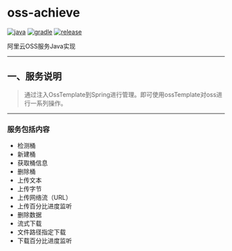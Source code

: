 # oss-achieve

[![java](https://img.shields.io/badge/java-1.8-brightgreen.svg?style=flat&logo=java)](https://www.oracle.com/java/technologies/javase-downloads.html)
[![gradle](https://img.shields.io/badge/gradle-7.2-brightgreen.svg?style=flat&logo=gradle)](https://docs.gradle.org/6.7/userguide/installation.html)
[![release](https://img.shields.io/badge/release-1.0-blue.svg)]()

阿里云OSS服务Java实现

---

## 一、服务说明
> 通过注入OssTemplate到Spring进行管理。即可使用ossTemplate对oss进行一系列操作。

---
### 服务包括内容
- 检测桶
- 新建桶
- 获取桶信息
- 删除桶
- 上传文本
- 上传字节
- 上传网络流（URL）
- 上传百分比进度监听
- 删除数据
- 流式下载
- 文件路径指定下载
- 下载百分比进度监听